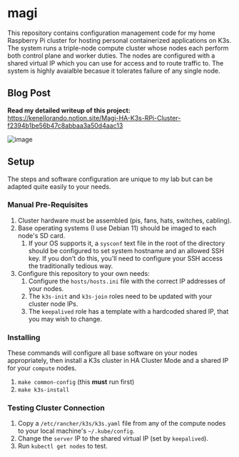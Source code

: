 
# magi
This repository contains configuration management code for my home Raspberry Pi cluster for hosting personal containerized applications on K3s. The system runs a triple-node compute cluster whose nodes each perform both control plane and worker duties. The nodes are configured with a shared virtual IP which you can use for access and to route traffic to. The system is highly avaialble becasue it tolerates failure of any single node.

## Blog Post
**Read my detailed writeup of this project:** https://kenellorando.notion.site/Magi-HA-K3s-RPi-Cluster-f2394b1be56b47c8abbaa3a50d4aac13


![image](https://user-images.githubusercontent.com/17265041/174359115-7c758472-6507-4b8b-9633-0d7aaef7cc6d.png)




## Setup

The steps and software configuration are unique to my lab but can be adapted quite easily to your needs. 

### Manual Pre-Requisites

1. Cluster hardware must be assembled (pis, fans, hats, switches, cabling).
2. Base operating systems (I use Debian 11) should be imaged to each node's SD card. 
   1. If your OS supports it, a `sysconf` text file in the root of the directory should be configured to set system hostname and an allowed SSH key. If you don't do this, you'll need to configure your SSH access the traditionally tedious way.
3. Configure this repository to your own needs:
   1. Configure the `hosts/hosts.ini` file with the correct IP addresses of your nodes.
   2. The `k3s-init` and `k3s-join` roles need to be updated with your cluster node IPs.
   3. The `keepalived` role has a template with a hardcoded shared IP, that you may wish to change.

### Installing

These commands will configure all base software on your nodes appropriately, then install a K3s cluster in HA Cluster Mode and a shared IP for your `compute` nodes.

1. `make common-config` (this **must** run first)
2. `make k3s-install`

### Testing Cluster Connection

1. Copy a `/etc/rancher/k3s/k3s.yaml` file from any of the compute nodes to your local machine's `~/.kube/config`.
2. Change the `server` IP to the shared virtual IP (set by `keepalived`).
3. Run `kubectl get nodes` to test.
